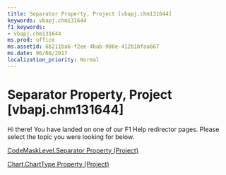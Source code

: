 ```yaml
---
title: Separator Property, Project [vbapj.chm131644]
keywords: vbapj.chm131644
f1_keywords:
- vbapj.chm131644
ms.prod: office
ms.assetid: 6b211ba6-f2ee-4bab-986e-412b1bfaa667
ms.date: 06/08/2017
localization_priority: Normal
---
```



# Separator Property, Project [vbapj.chm131644]

Hi there! You have landed on one of our F1 Help redirector pages. Please select the topic you were looking for below.

[CodeMaskLevel.Separator Property (Project)](http://msdn.microsoft.com/library/e439e778-1aee-3469-3d88-79489b7715fd%28Office.15%29.aspx)

[Chart.ChartType Property (Project)](http://msdn.microsoft.com/library/c2557457-8aab-dec9-8098-e14b31a87c4f%28Office.15%29.aspx)


